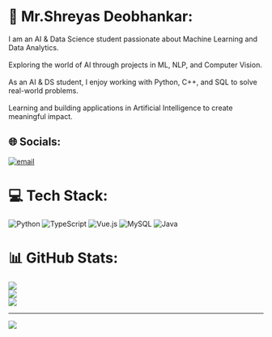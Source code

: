 # 💫 Mr.Shreyas  Deobhankar:
I am an AI & Data Science student passionate about Machine Learning and Data Analytics.<br><br>Exploring the world of AI through projects in ML, NLP, and Computer Vision.<br><br>As an AI & DS student, I enjoy working with Python, C++, and SQL to solve real-world problems.<br><br>Learning and building applications in Artificial Intelligence to create meaningful impact.


## 🌐 Socials:
[![email](https://img.shields.io/badge/Email-D14836?logo=gmail&logoColor=white)](mailto:shreyasdeobhankar1909@gmail.com) 

# 💻 Tech Stack:
![Python](https://img.shields.io/badge/python-3670A0?style=for-the-badge&logo=python&logoColor=ffdd54) ![TypeScript](https://img.shields.io/badge/typescript-%23007ACC.svg?style=for-the-badge&logo=typescript&logoColor=white) ![Vue.js](https://img.shields.io/badge/vue.js-%2335495e.svg?style=for-the-badge&logo=vuedotjs&logoColor=%234FC08D) ![MySQL](https://img.shields.io/badge/mysql-4479A1.svg?style=for-the-badge&logo=mysql&logoColor=white) ![Java](https://img.shields.io/badge/java-%23ED8B00.svg?style=for-the-badge&logo=openjdk&logoColor=white)
# 📊 GitHub Stats:
![](https://github-readme-stats.vercel.app/api?username=Shreyas1909Tech&theme=dark&hide_border=false&include_all_commits=false&count_private=false)<br/>
![](https://nirzak-streak-stats.vercel.app/?user=Shreyas1909Tech&theme=dark&hide_border=false)<br/>
![](https://github-readme-stats.vercel.app/api/top-langs/?username=Shreyas1909Tech&theme=dark&hide_border=false&include_all_commits=false&count_private=false&layout=compact)

---
[![](https://visitcount.itsvg.in/api?id=Shreyas1909Tech&icon=0&color=0)](https://visitcount.itsvg.in)

<!-- Proudly created with GPRM ( https://gprm.itsvg.in ) -->
